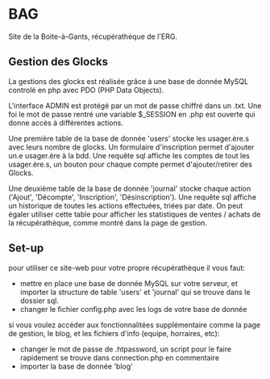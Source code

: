 # BAG

Site de la Boite-à-Gants, récupérathèque de l'ERG.

## Gestion des Glocks

La gestions des glocks est réalisée grâce à une base de donnée MySQL controlé en php avec PDO (PHP Data Objects).

L'interface ADMIN est protégé par un mot de passe chiffré dans un .txt.
Une foi le mot de passe rentré une variable $_SESSION en .php est ouverte qui donne accès à différentes actions.

Une première table de la base de donnée 'users' stocke les usager.ère.s avec leurs nombre de glocks.
Un formulaire d'inscription permet d'ajouter un.e usager.ère à la bdd.
Une requête sql affiche les comptes de tout les usager.ère.s, un bouton pour chaque compte permet d'ajouter/retirer des Glocks.

Une deuxième table de la base de donnée 'journal' stocke chaque action ('Ajout', 'Décompte', 'Inscription', 'Désinscription').
Une requête sql affiche un historique de toutes les actions effectuées, triées par date.
On peut égaler utiliser cette table pour afficher les statistiques de ventes / achats de la récupérathèque, comme montré dans la page de gestion.

## Set-up

pour utiliser ce site-web pour votre propre récupérathèque il vous faut:
* mettre en place une base de donnée MySQL sur votre serveur, et importer la structure de table 'users' et 'journal' qui se trouve dans le dossier sql.
* changer le fichier config.php avec les logs de votre base de donnée

si vous voulez accéder aux fonctionnalitées supplémentaire comme la page de gestion, le blog, et les fichiers d'info (equipe, horraires, etc):
* changer le mot de passe de .htpassword, un script pour le faire rapidement se trouve dans connection.php en commentaire
* importer la base de donnée 'blog'
